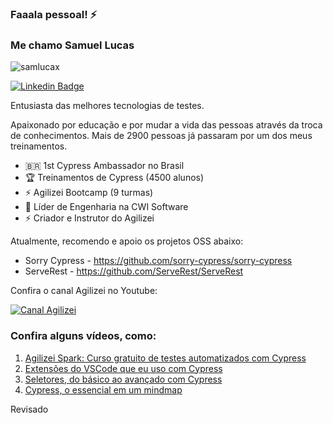 ### Faaala pessoal! ⚡️ 

### Me chamo Samuel Lucas

<p align="left"> <img src="https://komarev.com/ghpvc/?username=samlucax&label=Profile%20views&color=0e75b6&style=flat" alt="samlucax" /> </p>

[![Linkedin Badge](https://img.shields.io/badge/-Samuel%20Lucas-fbca16?style=flat-square&logo=Linkedin&logoColor=white&link=https://www.linkedin.com/in/samuellucass/)](https://www.linkedin.com/in/samuellucass/) 

Entusiasta das melhores tecnologias de testes.

Apaixonado por educação e por mudar a vida das pessoas através da troca de conhecimentos. 
Mais de 2900 pessoas já passaram por um dos meus treinamentos.

- 🇧🇷   1st Cypress Ambassador no Brasil
- 🏆   Treinamentos de Cypress (4500 alunos)
- ⚡️   Agilizei Bootcamp (9 turmas)
- 🔭   Líder de Engenharia na CWI Software
- ⚡   Criador e Instrutor do Agilizei


Atualmente, recomendo e apoio os projetos OSS abaixo:
- Sorry Cypress - https://github.com/sorry-cypress/sorry-cypress
- ServeRest - https://github.com/ServeRest/ServeRest

Confira o canal Agilizei no Youtube:

[![Canal Agilizei](https://badgen.net/badge/Youtube/samlucax?icon=youtube)](https://youtube.com/c/Agilizei)

### Confira alguns vídeos, como:

1. [Agilizei Spark: Curso gratuito de testes automatizados com Cypress](https://youtube.com/playlist?list=PLnUo-Rbc3jjztMO4K8b-px4NE-630VNKY)
2. [Extensões do VSCode que eu uso com Cypress](https://www.youtube.com/watch?v=JGVB97ns0NQ)
3. [Seletores, do básico ao avançado com Cypress](https://www.youtube.com/watch?v=xugVkhXpEtc)
4. [Cypress, o essencial em um mindmap](https://www.youtube.com/watch?v=utdYrFjs4Do)

Revisado
